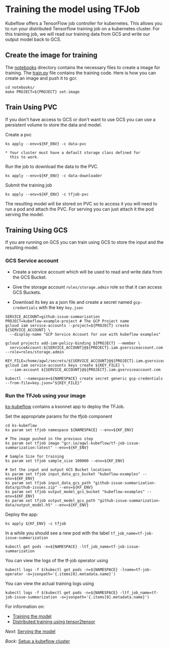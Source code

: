 # Training the model using TFJob

Kubeflow offers a TensorFlow job controller for kubernetes. This allows you to run your distributed Tensorflow training
job on a kubernetes cluster. For this training job, we will read our training data from GCS and write our output model
back to GCS.

## Create the image for training

The [notebooks](notebooks) directory contains the necessary files to create a image for training. The [train.py](notebooks/train.py) file contains the training code. Here is how you can create an image and push it to gcr.

```commandline
cd notebooks/
make PROJECT=${PROJECT} set-image
```
## Train Using PVC

If you don't have access to GCS or don't want to use GCS you
can use a persistent volume to store the data and model.

Create a pvc

```
ks apply --env=${KF_ENV} -c data-pvc
```
	
	* Your cluster must have a default storage class defined for
	  this to work.

Run the job to download the data to the PVC.

```
ks apply --env=${KF_ENV} -c data-downloader
```

Submit the training job

```
ks apply --env=${KF_ENV} -c tfjob-pvc
```

The resulting model will be stored on PVC so to access it you will
need to run a pod and attach the PVC. For serving you can just
attach it the pod serving the model.

## Training Using GCS

If you are running on GCS you can train using GCS to store the input
and the resulting model.

### GCS Service account

* Create a service account which will be used to read and write data from the GCS Bucket.

* Give the storage account `roles/storage.admin` role so that it can access GCS Buckets.

* Download its key as a json file and create a secret named `gcp-credentials` with the key `key.json`

```commandline
SERVICE_ACCOUNT=github-issue-summarization
PROJECT=kubeflow-example-project # The GCP Project name
gcloud iam service-accounts --project=${PROJECT} create ${SERVICE_ACCOUNT} \
  --display-name "GCP Service Account for use with kubeflow examples"

gcloud projects add-iam-policy-binding ${PROJECT} --member \
  serviceAccount:${SERVICE_ACCOUNT}@${PROJECT}.iam.gserviceaccount.com --role=roles/storage.admin

KEY_FILE=/home/agwl/secrets/${SERVICE_ACCOUNT}@${PROJECT}.iam.gserviceaccount.com.json
gcloud iam service-accounts keys create ${KEY_FILE} \
  --iam-account ${SERVICE_ACCOUNT}@${PROJECT}.iam.gserviceaccount.com

kubectl --namespace=${NAMESPACE} create secret generic gcp-credentials --from-file=key.json="${KEY_FILE}"
```


### Run the TFJob using your image

[ks-kubeflow](ks-kubeflow) contains a ksonnet app to deploy the TFJob.

Set the appropriate params for the tfjob component

```commandline
cd ks-kubeflow
ks param set tfjob namespace ${NAMESPACE} --env=${KF_ENV}

# The image pushed in the previous step
ks param set tfjob image "gcr.io/agwl-kubeflow/tf-job-issue-summarization:latest" --env=${KF_ENV}

# Sample Size for training
ks param set tfjob sample_size 100000 --env=${KF_ENV}

# Set the input and output GCS Bucket locations
ks param set tfjob input_data_gcs_bucket "kubeflow-examples" --env=${KF_ENV}
ks param set tfjob input_data_gcs_path "github-issue-summarization-data/github-issues.zip" --env=${KF_ENV}
ks param set tfjob output_model_gcs_bucket "kubeflow-examples" --env=${KF_ENV}
ks param set tfjob output_model_gcs_path "github-issue-summarization-data/output_model.h5" --env=${KF_ENV}
```

Deploy the app:

```commandline
ks apply ${KF_ENV} -c tfjob
```

In a while you should see a new pod with the label `tf_job_name=tf-job-issue-summarization`
```commandline
kubectl get pods -n=${NAMESPACE} -ltf_job_name=tf-job-issue-summarization
```

You can view the logs of the tf-job operator using

```commandline
kubectl logs -f $(kubectl get pods -n=${NAMESPACE} -lname=tf-job-operator -o=jsonpath='{.items[0].metadata.name}')
```

You can view the actual training logs using

```commandline
kubectl logs -f $(kubectl get pods -n=${NAMESPACE} -ltf_job_name=tf-job-issue-summarization -o=jsonpath='{.items[0].metadata.name}')
```

For information on:
- [Training the model](02_training_the_model.md)
- [Distributed training using tensor2tensor](02_tensor2tensor_training.md)

*Next*: [Serving the model](03_serving_the_model.md)

*Back*: [Setup a kubeflow cluster](01_setup_a_kubeflow_cluster.md)
